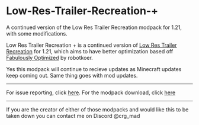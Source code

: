 # Low-Res-Trailer-Recreation-+
A continued version of the Low Res Trailer Recreation modpack for 1.21, with some modifications.

Low Res Trailer Recreation + is a continued version of [Low Res Trailer Recreation](https://modrinth.com/modpack/low-res-trailer-recreation) for 1.21, which aims to have better optimization based off [Fabulously Optimized](https://modrinth.com/modpack/fabulously-optimized) by robotkoer.

Yes this modpack will continue to recieve updates as Minecraft updates keep coming out. Same thing goes with mod updates.

---

For issue reporting, click [here](https://github.com/crg-mad/Low-Res-Trailer-Recreation-/issues). For the modpack download, click [here](https://modrinth.com/modpack/low-res-trailer-recreation-+)

---

If you are the creator of either of those modpacks and would like this to be taken down you can contact me on Discord @crg_mad
